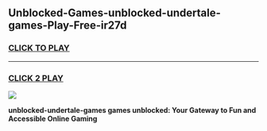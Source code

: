
## Unblocked-Games-unblocked-undertale-games-Play-Free-ir27d
<h3>
<a href="https://premium76.site?title=unblocked-undertale-games&ref=10A">CLICK TO PLAY</a></h3>
<hr>

<h3>
<a href="https://premium76.site?title=unblocked-undertale-games&ref=10A">CLICK 2 PLAY</a>
  
</h3>

<a href="https://premium76.site?title=unblocked-undertale-games&ref=10A"><img src="https://clearcache.store/games.png"></a>


**unblocked-undertale-games games unblocked: Your Gateway to Fun and Accessible Online Gaming**
